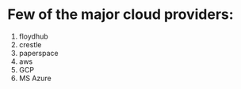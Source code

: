 # Few of the major cloud providers:


1. floydhub
2. crestle
3. paperspace
4. aws
5. GCP
6. MS Azure
